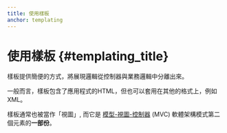 ```yaml
---
title: 使用樣板
anchor: templating
---
```


# 使用樣板 {#templating_title}
樣板提供簡便的方式，將展現邏輯從控制器與業務邏輯中分離出來。

一般而言，樣板包含了應用程式的HTML，但也可以套用在其他的格式上，例如XML。

樣板通常也被當作「視圖」, 而它是 [模型-視圖-控制器](pages/Design-Patterns.html#model-view-controller) (MVC) 軟體架構模式第二個元素的**一部份**。
